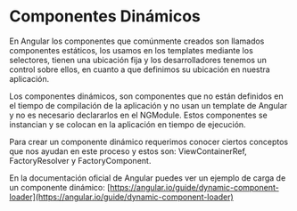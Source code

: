 # **Componentes Dinámicos**

En Angular los componentes que comúnmente creados son llamados componentes estáticos, los usamos en los templates mediante los selectores, tienen una ubicación fija y los desarrolladores tenemos un control sobre ellos, en cuanto a que definimos su ubicación en nuestra aplicación.

Los componentes dinámicos, son componentes que no están definidos en el tiempo de compilación de la aplicación y no usan un template de Angular y no es necesario declararlos en el NGModule. Estos componentes se instancian y se colocan en la aplicación en tiempo de ejecución.

Para crear un componente dinámico requerimos conocer ciertos conceptos que nos ayudan en este proceso y estos son: ViewContainerRef, FactoryResolver y FactoryComponent.

En la documentación oficial de Angular puedes ver un ejemplo de carga de un componente dinámico: [https://angular.io/guide/dynamic-component-loader](https://angular.io/guide/dynamic-component-loader)



